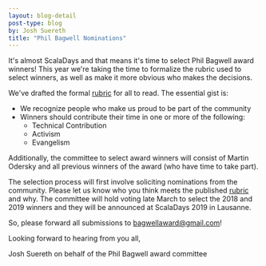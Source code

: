 ```yaml
---
layout: blog-detail
post-type: blog
by: Josh Suereth
title: "Phil Bagwell Nominations"
---
```


It's almost ScalaDays and that means it's time to select Phil Bagwell award winners!  This year we're taking the time to formalize the rubric used to select winners, as well as make it more obvious who makes the decisions.

We've drafted the formal [rubric](http://scala-lang.org/community/phil_bagwell_award.html) for all to read.  The essential gist is:

* We recognize people who make us proud to be part of the community
* Winners should contribute their time in one or more of the following:
  - Technical Contribution
  - Activism
  - Evangelism

Additionally, the committee to select award winners will consist of Martin Odersky and all previous winners of the award (who have time to take part).

The selection process will first involve soliciting nominations from the community.  Please let us know who you think meets the published [rubric](http://scala-lang.org/community/phil_bagwell_award.html) and why.  The committee will hold voting late March to select the 2018 and 2019 winners and they will be announced at ScalaDays 2019 in Lausanne.

So, please forward all submissions to bagwellaward@gmail.com!

Looking forward to hearing from you all,

Josh Suereth on behalf of the Phil Bagwell award committee

